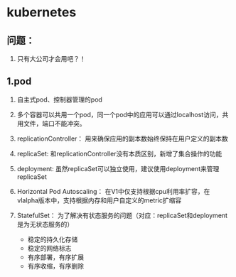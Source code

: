 # kubernetes

## 问题：
1. 只有大公司才会用吧？！


## 1.pod

1. 自主式pod、控制器管理的pod

2. 多个容器可以共用一个pod，同一个pod中的应用可以通过localhost访问，共用文件，端口不能冲突。

3. replicationController： 用来确保应用的副本数始终保持在用户定义的副本数

4. replicaSet: 和replicationController没有本质区别，新增了集合操作的功能

5. deployment: 虽然replicaSet可以独立使用，建议使用deployment来管理replicaSet

6. Horizontal Pod Autoscaling： 在V1中仅支持根据cpu利用率扩容，在vlalpha版本中，支持根据内存和用户自定义的metric扩缩容

7. StatefulSet： 为了解决有状态服务的问题（对应：replicaSet和deployment是为无状态服务的）
	* 稳定的持久化存储
	* 稳定的网络标志
	* 有序部署，有序扩展
	* 有序收缩，有序删除


